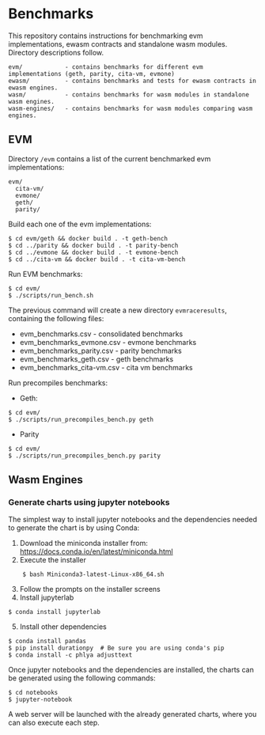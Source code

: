 # Benchmarks

This repository contains instructions for benchmarking evm implementations, ewasm contracts and standalone wasm modules. Directory descriptions follow.

```
evm/            - contains benchmarks for different evm implementations (geth, parity, cita-vm, evmone)
ewasm/          - contains benchmarks and tests for ewasm contracts in ewasm engines.
wasm/           - contains benchmarks for wasm modules in standalone wasm engines.
wasm-engines/   - contains benchmarks for wasm modules comparing wasm engines.
```

## EVM

Directory `/evm` contains a list of the current benchmarked evm implementations:

```
evm/
  cita-vm/
  evmone/
  geth/
  parity/
```

Build each one of the evm implementations:

```
$ cd evm/geth && docker build . -t geth-bench
$ cd ../parity && docker build . -t parity-bench
$ cd ../evmone && docker build . -t evmone-bench
$ cd ../cita-vm && docker build . -t cita-vm-bench
```

Run EVM benchmarks:

```
$ cd evm/
$ ./scripts/run_bench.sh
```

The previous command will create a new directory `evmraceresults`, containing the following files:

- evm_benchmarks.csv - consolidated benchmarks
- evm_benchmarks_evmone.csv - evmone benchmarks
- evm_benchmarks_parity.csv - parity benchmarks
- evm_benchmarks_geth.csv - geth benchmarks
- evm_benchmarks_cita-vm.csv - cita vm benchmarks

Run precompiles benchmarks:

- Geth:

```
$ cd evm/
$ ./scripts/run_precompiles_bench.py geth 
```

- Parity
```
$ cd evm/
$ ./scripts/run_precompiles_bench.py parity
```

## Wasm Engines

### Generate charts using jupyter notebooks

The simplest way to install jupyter notebooks and the dependencies needed to generate the chart is by using Conda:

1. Download the miniconda installer from: https://docs.conda.io/en/latest/miniconda.html
2. Execute the installer
```
	$ bash Miniconda3-latest-Linux-x86_64.sh
```
3. Follow the prompts on the installer screens
4. Install jupyterlab
```
$ conda install jupyterlab
```
5. Install other dependencies
```
$ conda install pandas
$ pip install durationpy  # Be sure you are using conda's pip
$ conda install -c phlya adjusttext
```
Once jupyter notebooks and the dependencies are installed, the charts can be generated using the following commands:

```
$ cd notebooks
$ jupyter-notebook
```
A web server will be launched with the already generated charts, where you can also execute each step.
